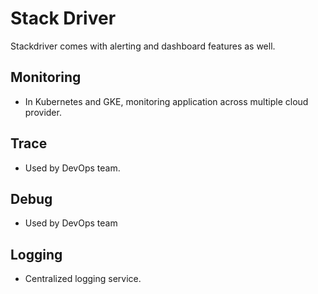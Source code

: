 # Stack Driver

Stackdriver comes with alerting and dashboard features as well.

## Monitoring

- In Kubernetes and GKE, monitoring application across multiple cloud provider.

## Trace

- Used by DevOps team.

## Debug

- Used by DevOps team

## Logging

- Centralized logging service.
